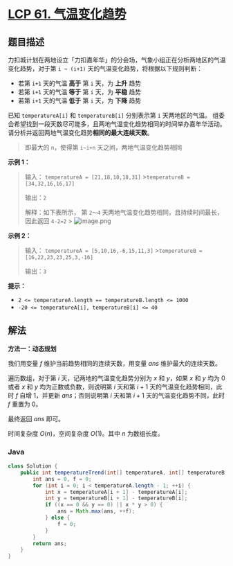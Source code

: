 # [LCP 61. 气温变化趋势](https://leetcode.cn/problems/6CE719)

## 题目描述



力扣城计划在两地设立「力扣嘉年华」的分会场，气象小组正在分析两地区的气温变化趋势，对于第 `i ~ (i+1)` 天的气温变化趋势，将根据以下规则判断：

-   若第 `i+1` 天的气温 **高于** 第 `i` 天，为 **上升** 趋势
-   若第 `i+1` 天的气温 **等于** 第 `i` 天，为 **平稳** 趋势
-   若第 `i+1` 天的气温 **低于** 第 `i` 天，为 **下降** 趋势

已知 `temperatureA[i]` 和 `temperatureB[i]` 分别表示第 `i` 天两地区的气温。
组委会希望找到一段天数尽可能多，且两地气温变化趋势相同的时间举办嘉年华活动。请分析并返回两地气温变化趋势**相同的最大连续天数**。

> 即最大的 `n`，使得第 `i~i+n` 天之间，两地气温变化趋势相同

**示例 1：**

> 输入：
> `temperatureA = [21,18,18,18,31]` >`temperatureB = [34,32,16,16,17]`
>
> 输出：`2`
>
> 解释：如下表所示， 第 `2～4` 天两地气温变化趋势相同，且持续时间最长，因此返回 `4-2=2` > ![image.png](https://fastly.jsdelivr.net/gh/doocs/leetcode@main/lcp/LCP%2061.%20%E6%B0%94%E6%B8%A9%E5%8F%98%E5%8C%96%E8%B6%8B%E5%8A%BF/images/1663902654-hlrSvs-image.png)

**示例 2：**

> 输入：
> `temperatureA = [5,10,16,-6,15,11,3]` >`temperatureB = [16,22,23,23,25,3,-16]`
>
> 输出：`3`

**提示：**

-   `2 <= temperatureA.length == temperatureB.length <= 1000`
-   `-20 <= temperatureA[i], temperatureB[i] <= 40`

## 解法

**方法一：动态规划**

我们用变量 $f$ 维护当前趋势相同的连续天数，用变量 $ans$ 维护最大的连续天数。

遍历数组，对于第 $i$ 天，记两地的气温变化趋势分别为 $x$ 和 $y$，如果 $x$ 和 $y$ 均为 $0$ 或者 $x$ 和 $y$ 均为正数或负数，则说明第 $i$ 天和第 $i+1$ 天的气温变化趋势相同，此时 $f$ 自增 $1$，并更新 $ans$；否则说明第 $i$ 天和第 $i+1$ 天的气温变化趋势不同，此时 $f$ 重置为 $0$。

最终返回 $ans$ 即可。

时间复杂度 $O(n)$，空间复杂度 $O(1)$。其中 $n$ 为数组长度。

### **Java**

```java
class Solution {
    public int temperatureTrend(int[] temperatureA, int[] temperatureB) {
        int ans = 0, f = 0;
        for (int i = 0; i < temperatureA.length - 1; ++i) {
            int x = temperatureA[i + 1] - temperatureA[i];
            int y = temperatureB[i + 1] - temperatureB[i];
            if ((x == 0 && y == 0) || x * y > 0) {
                ans = Math.max(ans, ++f);
            } else {
                f = 0;
            }
        }
        return ans;
    }
}
```
